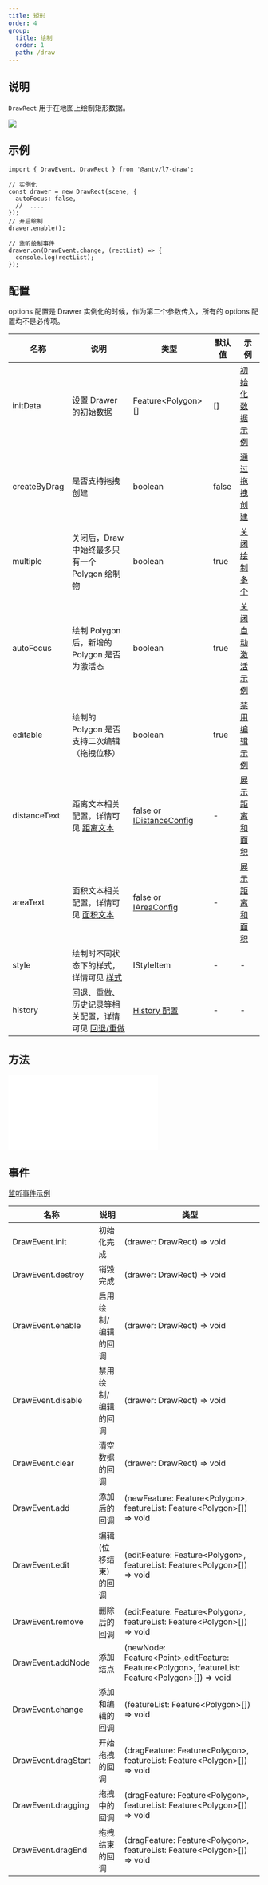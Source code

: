 ```yaml
---
title: 矩形
order: 4
group:
  title: 绘制
  order: 1
  path: /draw
---
```


## 说明

`DrawRect` 用于在地图上绘制矩形数据。

![](https://gw.alipayobjects.com/mdn/rms_2591f5/afts/img/A*FivOQocQ_z0AAAAAAAAAAAAAARQnAQ)

## 示例

```tsx | pure
import { DrawEvent, DrawRect } from '@antv/l7-draw';

// 实例化
const drawer = new DrawRect(scene, {
  autoFocus: false,
  //  ....
});
// 开启绘制
drawer.enable();

// 监听绘制事件
drawer.on(DrawEvent.change, (rectList) => {
  console.log(rectList);
});
```

## 配置

options 配置是 Drawer 实例化的时候，作为第二个参数传入，所有的 options 配置均不是必传项。

| 名称         | 说明                                                                      | 类型                                                  | 默认值 | 示例                                         |
| ------------ | ------------------------------------------------------------------------- | ----------------------------------------------------- | ------ | -------------------------------------------- |
| initData     | 设置 Drawer 的初始数据                                                    | Feature&lt;Polygon&gt;[]                              | []     | [初始化数据示例](/example/rect/init-data)    |
| createByDrag | 是否支持拖拽创建                                                          | boolean                                               | false  | [通过拖拽创建](/example/rect/create-by-drag) |
| multiple     | 关闭后，Draw中始终最多只有一个 Polygon 绘制物                                                  | boolean                                               | true   | [关闭绘制多个](/example/rect/multiple)       |
| autoFocus    | 绘制 Polygon 后，新增的 Polygon 是否为激活态                              | boolean                                               | true   | [关闭自动激活示例](/example/rect/auto-focus) |
| editable     | 绘制的 Polygon 是否支持二次编辑（拖拽位移）                               | boolean                                               | true   | [禁用编辑示例](/example/rect/editable)       |
| distanceText | 距离文本相关配置，详情可见 [距离文本](/docs/super/distance)               | false or [IDistanceConfig](/docs/super/distance#配置) | -      | [展示距离和面积](/example/rect/area)         |
| areaText     | 面积文本相关配置，详情可见 [面积文本](/docs/super/area)                   | false or [IAreaConfig](/docs/super/area#配置)         | -      | [展示距离和面积](/example/rect/area)         |
| style        | 绘制时不同状态下的样式，详情可见 [样式](/docs/super/style)                | IStyleItem                                            | -      | -                                            |
| history      | 回退、重做、历史记录等相关配置，详情可见 [回退/重做](/docs/super/history) | [History 配置](/docs/super/history)                   | -      | -                                            |

## 方法

<embed src="../method.md"></embed>

## 事件

[监听事件示例](/example/rect/event)

| 名称                | 说明                 | 类型                                                                                                               |
| ------------------- | -------------------- | ------------------------------------------------------------------------------------------------------------------ |
| DrawEvent.init      | 初始化完成           | (drawer: DrawRect) => void                                                                                         |
| DrawEvent.destroy   | 销毁完成             | (drawer: DrawRect) => void                                                                                         |
| DrawEvent.enable    | 启用绘制/编辑的回调  | (drawer: DrawRect) => void                                                                                         |
| DrawEvent.disable   | 禁用绘制/编辑的回调  | (drawer: DrawRect) => void                                                                                         |
| DrawEvent.clear     | 清空数据的回调       | (drawer: DrawRect) => void                                                                                         |
| DrawEvent.add       | 添加后的回调         | (newFeature: Feature&lt;Polygon&gt;, featureList: Feature&lt;Polygon&gt;[]) => void                                |
| DrawEvent.edit      | 编辑(位移结束)的回调 | (editFeature: Feature&lt;Polygon&gt;, featureList: Feature&lt;Polygon&gt;[]) => void                               |
| DrawEvent.remove    | 删除后的回调         | (editFeature: Feature&lt;Polygon&gt;, featureList: Feature&lt;Polygon&gt;[]) => void                               |
| DrawEvent.addNode   | 添加结点             | (newNode: Feature&lt;Point&gt;,editFeature: Feature&lt;Polygon&gt;, featureList: Feature&lt;Polygon&gt;[]) => void |
| DrawEvent.change    | 添加和编辑的回调     | (featureList: Feature&lt;Polygon&gt;[]) => void                                                                    |
| DrawEvent.dragStart | 开始拖拽的回调       | (dragFeature: Feature&lt;Polygon&gt;, featureList: Feature&lt;Polygon&gt;[]) => void                               |
| DrawEvent.dragging  | 拖拽中的回调         | (dragFeature: Feature&lt;Polygon&gt;, featureList: Feature&lt;Polygon&gt;[]) => void                               |
| DrawEvent.dragEnd   | 拖拽结束的回调       | (dragFeature: Feature&lt;Polygon&gt;, featureList: Feature&lt;Polygon&gt;[]) => void                               |
